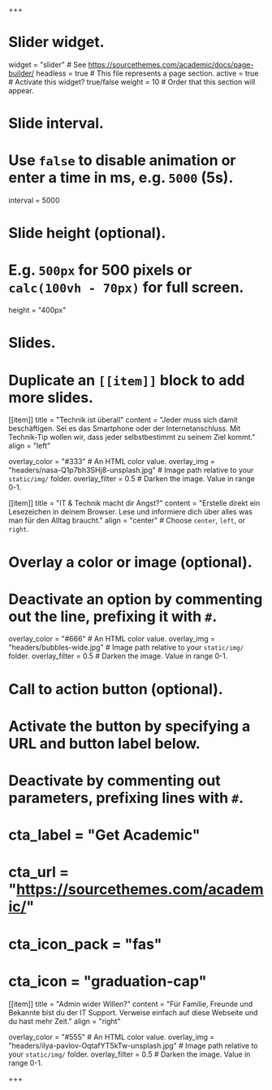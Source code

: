 +++
# Slider widget.
widget = "slider"  # See https://sourcethemes.com/academic/docs/page-builder/
headless = true  # This file represents a page section.
active = true  # Activate this widget? true/false
weight = 10  # Order that this section will appear.

# Slide interval.
# Use `false` to disable animation or enter a time in ms, e.g. `5000` (5s).
interval = 5000

# Slide height (optional).
# E.g. `500px` for 500 pixels or `calc(100vh - 70px)` for full screen.
height = "400px"

# Slides.
# Duplicate an `[[item]]` block to add more slides.

[[item]]
  title = "Technik ist überall"
  content = "Jeder muss sich damit beschäftigen. Sei es das Smartphone oder der Internetanschluss. Mit Technik-Tip wollen wir, dass jeder selbstbestimmt zu seinem Ziel kommt."
  align = "left"

  overlay_color = "#333"  # An HTML color value.
  overlay_img = "headers/nasa-Q1p7bh3SHj8-unsplash.jpg"  # Image path relative to your `static/img/` folder.
  overlay_filter = 0.5 # Darken the image. Value in range 0-1.

[[item]]
  title = "IT & Technik macht dir Angst?"
  content = "Erstelle direkt ein Lesezeichen in deinem Browser. Lese und informiere dich über alles was man für den Alltag braucht."
  align = "center"  # Choose `center`, `left`, or `right`.

  # Overlay a color or image (optional).
  #   Deactivate an option by commenting out the line, prefixing it with `#`.
  overlay_color = "#666"  # An HTML color value.
  overlay_img = "headers/bubbles-wide.jpg"  # Image path relative to your `static/img/` folder.
  overlay_filter = 0.5  # Darken the image. Value in range 0-1.

  # Call to action button (optional).
  #   Activate the button by specifying a URL and button label below.
  #   Deactivate by commenting out parameters, prefixing lines with `#`.
  # cta_label = "Get Academic"
  # cta_url = "https://sourcethemes.com/academic/"
  # cta_icon_pack = "fas"
  # cta_icon = "graduation-cap"

[[item]]
  title = "Admin wider Willen?"
  content = "Für Familie, Freunde und Bekannte bist du der IT Support. Verweise einfach auf diese Webseite und du hast mehr Zeit."
  align = "right"

  overlay_color = "#555"  # An HTML color value.
  overlay_img = "headers/ilya-pavlov-OqtafYT5kTw-unsplash.jpg"  # Image path relative to your `static/img/` folder.
  overlay_filter = 0.5  # Darken the image. Value in range 0-1.


+++
